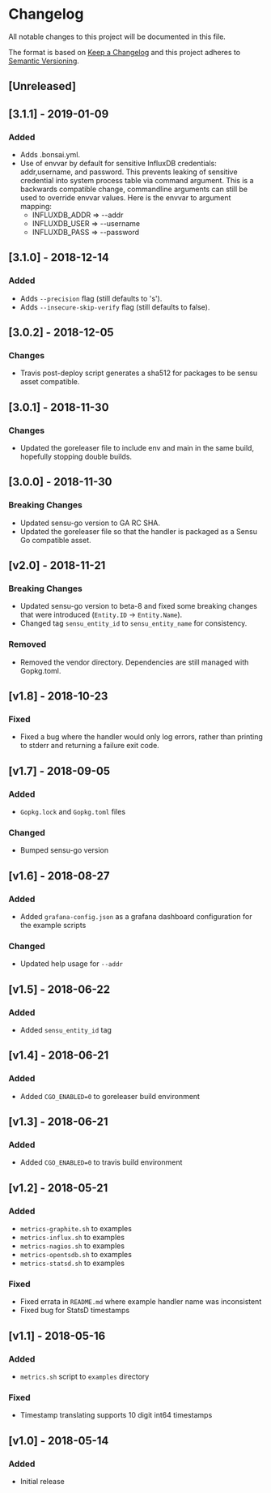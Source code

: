 # Changelog
All notable changes to this project will be documented in this file.

The format is based on [Keep a Changelog](http://keepachangelog.com/en/1.0.0/)
and this project adheres to [Semantic Versioning](http://semver.org/spec/v2.0.0.html).

## [Unreleased]

## [3.1.1] - 2019-01-09
### Added
- Adds .bonsai.yml.
- Use of envvar by default for sensitive InfluxDB credentials: addr,username, and password. This prevents leaking of sensitive credential into system process table via command argument. This is a backwards compatible change, commandline arguments can still be used to override envvar values. Here is the envvar to argument mapping:
    - INFLUXDB_ADDR => --addr 
    - INFLUXDB_USER => --username
    - INFLUXDB_PASS => --password

## [3.1.0] - 2018-12-14
### Added
- Adds `--precision` flag (still defaults to 's').
- Adds `--insecure-skip-verify` flag (still defaults to false).

## [3.0.2] - 2018-12-05
### Changes
- Travis post-deploy script generates a sha512 for packages to be sensu asset compatible.

## [3.0.1] - 2018-11-30
### Changes
- Updated the goreleaser file to include env and main in the same
build, hopefully stopping double builds.

## [3.0.0] - 2018-11-30
### Breaking Changes
- Updated sensu-go version to GA RC SHA.
- Updated the goreleaser file so that the handler is packaged as a Sensu
Go compatible asset.

## [v2.0] - 2018-11-21
### Breaking Changes
- Updated sensu-go version to beta-8 and fixed some breaking changes that
were introduced (`Entity.ID` -> `Entity.Name`).
- Changed tag `sensu_entity_id` to `sensu_entity_name` for consistency.

### Removed
- Removed the vendor directory. Dependencies are still managed with Gopkg.toml.

## [v1.8] - 2018-10-23
### Fixed
- Fixed a bug where the handler would only log errors, rather than printing to stderr
and returning a failure exit code.

## [v1.7] - 2018-09-05
### Added
- `Gopkg.lock` and `Gopkg.toml` files

### Changed
- Bumped sensu-go version

## [v1.6] - 2018-08-27
### Added
- Added `grafana-config.json` as a grafana dashboard configuration for the example scripts

### Changed
- Updated help usage for `--addr`

## [v1.5] - 2018-06-22
### Added
- Added `sensu_entity_id` tag

## [v1.4] - 2018-06-21
### Added
- Added `CGO_ENABLED=0` to goreleaser build environment

## [v1.3] - 2018-06-21
### Added
- Added `CGO_ENABLED=0` to travis build environment

## [v1.2] - 2018-05-21
### Added
- `metrics-graphite.sh` to examples
- `metrics-influx.sh` to examples
- `metrics-nagios.sh` to examples
- `metrics-opentsdb.sh` to examples
- `metrics-statsd.sh` to examples

### Fixed
- Fixed errata in `README.md` where example handler name was inconsistent
- Fixed bug for StatsD timestamps

## [v1.1] - 2018-05-16
### Added
- `metrics.sh` script to `examples` directory

### Fixed
- Timestamp translating supports 10 digit int64 timestamps

## [v1.0] - 2018-05-14
### Added
- Initial release
